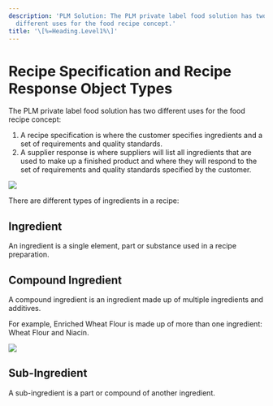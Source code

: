 ```yaml
---
description: 'PLM Solution: The PLM private label food solution has two
  different uses for the food recipe concept.'
title: '\[%=Heading.Level1%\]'
---
```


Recipe Specification and Recipe Response Object Types
=====================================================

The PLM private label food solution has two different uses for the food
recipe concept:

1.  A recipe specification is where the customer specifies ingredients
    and a set of requirements and quality standards.
2.  A supplier response is where suppliers will list all ingredients
    that are used to make up a finished product and where they will
    respond to the set of requirements and quality standards specified
    by the customer.

![](../../../../Resources/Images/Solution%20Enablement/PLM/RecipeSpecandRecipeRespon.png)

There are different types of ingredients in a recipe:

Ingredient
----------

An ingredient is a single element, part or substance used in a recipe
preparation.

Compound Ingredient
-------------------

A compound ingredient is an ingredient made up of multiple ingredients
and additives.

For example, Enriched Wheat Flour is made up of more than one
ingredient: Wheat Flour and Niacin.

![](../../../../Resources/Images/Solution%20Enablement/PLM/Compound%20Ingredient1.png)

Sub-Ingredient
--------------

A sub-ingredient is a part or compound of another ingredient.
